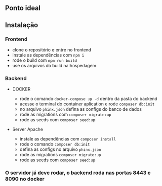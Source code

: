 ## Ponto ideal

## Instalação

### Frontend
- clone o repositório e entre no frontend
- instale as dependências com `npm i`
- rode o build com `npm run build`
- use os arquivos do build na hospedagem

### Backend
* DOCKER
    * rode o comando `docker-compose up -d` dentro da pasta do backend
    * acesse o terminal do container aplication e rode `composer db:init`
    * no arquivo `phinx.json` defina as configs do banco de dados
    * rode as migrations com `composer migrate:up`
    * rode as seeds com `composer seed:up`

* Server Apache
    * instale as dependências com `composer install`
    * rode o comando `composer db:init`
    * defina as configs no arquivo `phinx.json`
    * rode as migrations `composer migrate:up`
    * rode as seeds com `composer seed:up`

### O servidor já deve rodar, o backend roda nas portas 8443 e 8090 no docker
